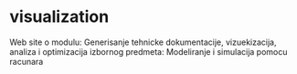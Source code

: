 # visualization
Web site o modulu: Generisanje tehnicke dokumentacije, vizuekizacija, analiza i optimizacija izbornog predmeta: Modeliranje i simulacija pomocu racunara
